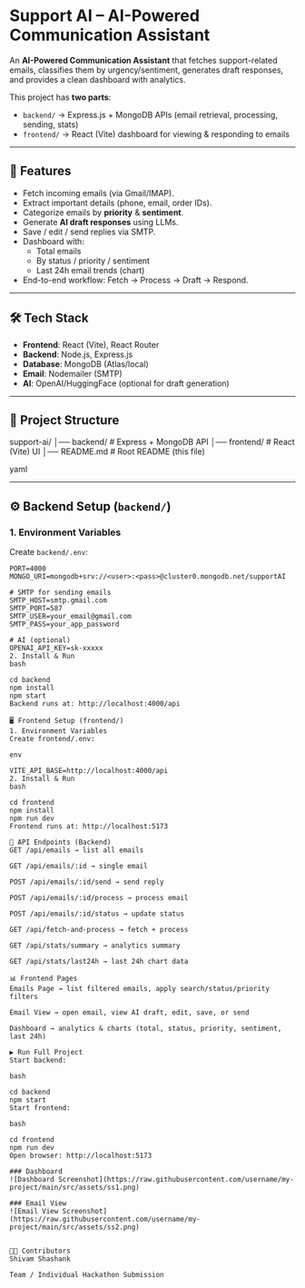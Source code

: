 # Support AI – AI-Powered Communication Assistant

An **AI-Powered Communication Assistant** that fetches support-related emails, classifies them by urgency/sentiment, generates draft responses, and provides a clean dashboard with analytics.

This project has **two parts**:

- `backend/` → Express.js + MongoDB APIs (email retrieval, processing, sending, stats)
- `frontend/` → React (Vite) dashboard for viewing & responding to emails

---

## 🚀 Features

- Fetch incoming emails (via Gmail/IMAP).
- Extract important details (phone, email, order IDs).
- Categorize emails by **priority** & **sentiment**.
- Generate **AI draft responses** using LLMs.
- Save / edit / send replies via SMTP.
- Dashboard with:
  - Total emails
  - By status / priority / sentiment
  - Last 24h email trends (chart)
- End-to-end workflow: Fetch → Process → Draft → Respond.

---

## 🛠️ Tech Stack

- **Frontend**: React (Vite), React Router
- **Backend**: Node.js, Express.js
- **Database**: MongoDB (Atlas/local)
- **Email**: Nodemailer (SMTP)
- **AI**: OpenAI/HuggingFace (optional for draft generation)

---

## 📂 Project Structure

support-ai/
│── backend/ # Express + MongoDB API
│── frontend/ # React (Vite) UI
│── README.md # Root README (this file)

yaml

---

## ⚙️ Backend Setup (`backend/`)

### 1. Environment Variables

Create `backend/.env`:

```env
PORT=4000
MONGO_URI=mongodb+srv://<user>:<pass>@cluster0.mongodb.net/supportAI

# SMTP for sending emails
SMTP_HOST=smtp.gmail.com
SMTP_PORT=587
SMTP_USER=your_email@gmail.com
SMTP_PASS=your_app_password

# AI (optional)
OPENAI_API_KEY=sk-xxxxx
2. Install & Run
bash

cd backend
npm install
npm start
Backend runs at: http://localhost:4000/api

🖥️ Frontend Setup (frontend/)
1. Environment Variables
Create frontend/.env:

env

VITE_API_BASE=http://localhost:4000/api
2. Install & Run
bash

cd frontend
npm install
npm run dev
Frontend runs at: http://localhost:5173

📡 API Endpoints (Backend)
GET /api/emails → list all emails

GET /api/emails/:id → single email

POST /api/emails/:id/send → send reply

POST /api/emails/:id/process → process email

POST /api/emails/:id/status → update status

GET /api/fetch-and-process → fetch + process

GET /api/stats/summary → analytics summary

GET /api/stats/last24h → last 24h chart data

📊 Frontend Pages
Emails Page → list filtered emails, apply search/status/priority filters

Email View → open email, view AI draft, edit, save, or send

Dashboard → analytics & charts (total, status, priority, sentiment, last 24h)

▶️ Run Full Project
Start backend:

bash

cd backend
npm start
Start frontend:

bash

cd frontend
npm run dev
Open browser: http://localhost:5173

### Dashboard
![Dashboard Screenshot](https://raw.githubusercontent.com/username/my-project/main/src/assets/ss1.png)

### Email View
![Email View Screenshot](https://raw.githubusercontent.com/username/my-project/main/src/assets/ss2.png)


👨‍💻 Contributors
Shivam Shashank

Team / Individual Hackathon Submission
```
